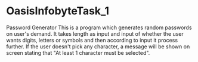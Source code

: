 # OasisInfobyteTask_1
Password Generator
This is a program which generates random passwords on user's demand. It takes length as input and input of whether the user wants digits, letters or symbols and then according to input it process further. If the user doesn't pick any character, a message will be shown on screen stating that "At least 1 character must be selected".
